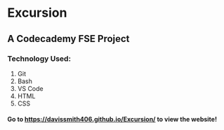 # Excursion
## A Codecademy FSE Project

### Technology Used:
1. Git
2. Bash
3. VS Code
4. HTML
5. CSS

#### Go to https://davissmith406.github.io/Excursion/ to view the website!